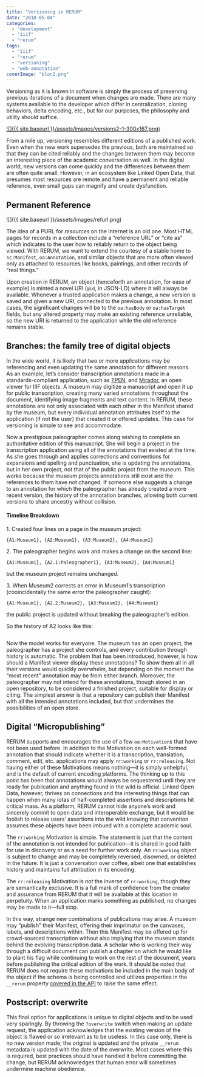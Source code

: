 ```yaml
---
title: "Versioning in RERUM"
date: "2018-05-04"
categories: 
  - "development"
  - "iiif"
  - "rerum"
tags: 
  - "iiif"
  - "rerum"
  - "versioning"
  - "web-annotation"
coverImage: "bloc2.png"
---
```


Versioning as it is known in software is simply the process of preserving previous iterations of a document when changes are made. There are many systems available to the developer which differ in centralization, cloning behaviors, delta encoding, etc., but for our purposes, the philosophy and utility should suffice.

[![]({{ site.baseurl }}/assets/images/versions2-1-300x167.png)](http://ongcdh.org/wp-content/uploads/2018/01/versions2-1.png)

From a mile up, versioning resembles different editions of a published work. Even when the new work supersedes the previous, both are maintained so that they can be cited reliably and the changes between them may become an interesting piece of the academic conversation as well. In the digital world, new versions can come quickly and the differences between them are often quite small. However, in an ecosystem like Linked Open Data, that presumes most resources are remote and have a permanent and reliable reference, even small gaps can magnify and create dysfunction.

## Permanent Reference

![]({{ site.baseurl }}/assets/images/refurl.png)

The idea of a PURL for _resources_ on the Internet is an old one. Most HTML pages for records in a collection include a “reference URL” or “cite as” which indicates to the user how to reliably return to the object being viewed. With RERUM, we want to extend the courtesy of a stable home to `sc:Manifest`, `oa:Annotation`, and similar objects that are more often viewed only as attached to resources like books, paintings, and other records of “real things.”

Upon creation in RERUM, an object (henceforth an annotation, for ease of example) is minted a novel URI (`@id`, in JSON-LD) where it will always be available. Whenever a trusted application makes a change, a new version is saved and given a new URI, connected to the previous annotation. In most cases, the significant changes will be to the `oa:hasBody` or `oa:hasTarget` fields, but any altered property may make an existing reference unreliable, so the new URI is returned to the application while the old reference remains stable.

## Branches: the family tree of digital objects

In the wide world, it is likely that two or more applications may be referencing and even updating the same annotation for different reasons. As an example, let’s consider transcription annotations made in a standards-compliant application, such as [TPEN](http://t-pen.org/), and [Mirador](http://projectmirador.org/), an open viewer for IIIF objects. A museum may digitize a manuscript and open it up for public transcription, creating many varied annotations throughout the document, identifying image fragments and text content. In RERUM, these annotations are not only associated with each other in the Manifest shared by the museum, but every individual annotation attributes itself to the application (if not the user) that created it or offered updates. This case for versioning is simple to see and accommodate.

Now a prestigious paleographer comes along wishing to complete an authoritative edition of this manuscript. She will begin a project in the transcription application using all of the annotations that existed at the time. As she goes through and applies corrections and conventions for expansions and spelling and punctuation, she is updating the annotations, but in her own project, not that of the public project from the museum. This works because the museum projects annotations still exist and the references to them have not changed. If someone else suggests a change to an annotation for which the paleographer has already created a more recent version, the history of the annotation branches, allowing both current versions to share ancestry without collision.

#### Timeline Breakdown

1\. Created four lines on a page in the museum project:

```
{A1:Museum1}, {A2:Museum1}, {A3:Museum2}, {A4:Museum1}
```

2\. The paleographer begins work and makes a change on the second line:

```
{A1:Museum1}, {A2.1:Paleographer1}, {A3:Museum2}, {A4:Museum1}
```

but the museum project remains unchanged.

3\. When Museum2 corrects an error in Museum1’s transcription (cooincidentally the same error the paleographer caught):

```
{A1:Museum1}, {A2.2:Museum2}, {A3:Museum2}, {A4:Museum1}
```

the public project is updated without breaking the paleographer’s edition.

So the history of A2 looks like this:

```monospaced

```

Now the model works for everyone. The museum has an open project, the paleographer has a project she controls, and every contribution through history is automatic. The problem that has been introduced, however, is how should a Manifest viewer display these annotations? To show them all in all their versions would quickly overwhelm, but depending on the moment the “most recent” annotation may be from either branch. Moreover, the paleographer may not intend for these annotations, though stored in an open repository, to be considered a finished project, suitable for display or citing. The simplest answer is that a repository can publish their Manifest with all the intended annotations included, but that undermines the possibilities of an open store.

## Digital “Micropublishing”

RERUM supports and encourages the use of a few `oa:Motivation`s that have not been used before. In addition to the Motivation on each well-formed annotation that should indicate whether it is a transcription, translation, comment, edit, etc. applications may apply `rr:working` or `rr:releasing`. Not having either of these Motivations means nothing—it is simply unhelpful, and is the default of current encoding platforms. The thinking up to this point has been that annotations would always be sequestered until they are ready for publication and anything found in the wild is official. Linked Open Data, however, thrives on connections and the interesting things that can happen when many iotas of half-completed assertions and descriptions hit critical mass. As a platform, RERUM cannot hide anyone’s work and sincerely commit to open data and interoperable exchange, but it would be foolish to release users’ assertions into the wild knowing that convention assumes these objects have been imbued with a complete academic soul.

The `rr:working` Motivation is simple. The statement is just that the content of the annotation is not intended for publication—it is shared in good faith for use in discovery or as a seed for further work only. An `rr:working` object is subject to change and may be completely reversed, disowned, or deleted in the future. It is just a conversation over coffee, albeit one that establishes history and maintains full attribution in its encoding.

The `rr:releasing` Motivation is _not_ the inverse of `rr:working`, though they are semantically exclusive. It is a full mark of confidence from the creator and assurance from RERUM that it will be available at this location in perpetuity. When an application marks something as published, no changes may be made to it—full stop.

In this way, strange new combinations of publications may arise. A museum may “publish” their Manifest, offering their imprimatur on the canvases, labels, and descriptions within. Then this Manifest may be offered up for crowd-sourced transcription without also implying that the museum stands behind the evolving transcription data. A scholar who is working their way through a difficult document can publish a chapter on which he would like to plant his flag while continuing to work on the rest of the document, years before publishing the critical edition of the work. It should be noted that RERUM does not require these motivations be included in the main body of the object if the schema is being controlled and utilizes properties in the `__rerum` property [covered in the API](http://rerum.io/web/#/api) to raise the same effect.

## Postscript: overwrite

This final option for applications is unique to digital objects and to be used very sparingly. By throwing the `?overwrite` switch when making an update request, the application acknowledges that the existing version of the object is flawed or so irrelevant as to be useless. In this case only, there is no new version made; the original is updated and the private `__rerum` metadata is updated with the date of the overwrite. Most cases where this is required, best practices should have handled it before committing the change, but RERUM acknowledges that human error will sometimes undermine machine obedience.
